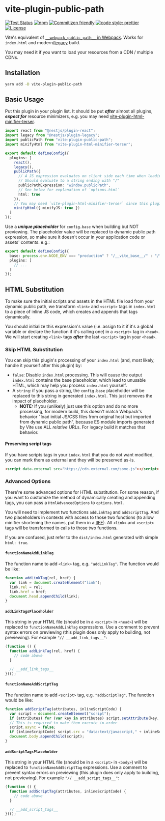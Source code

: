 # vite-plugin-public-path

[![Test Status](https://img.shields.io/github/workflow/status/Menci/vite-plugin-public-path/Test?style=flat-square)](https://github.com/Menci/vite-plugin-public-path/actions?query=workflow%3ATest)
[![npm](https://img.shields.io/npm/v/vite-plugin-public-path?style=flat-square)](https://www.npmjs.com/package/vite-plugin-public-path)
[![Commitizen friendly](https://img.shields.io/badge/commitizen-friendly-brightgreen.svg?style=flat-square)](http://commitizen.github.io/cz-cli/)
[![code style: prettier](https://img.shields.io/badge/code_style-prettier-ff69b4.svg?style=flat-square)](https://github.com/prettier/prettier)
[![License](https://img.shields.io/github/license/Menci/vite-plugin-public-path?style=flat-square)](LICENSE)

Vite's equivalent of [`__webpack_public_path__` in Webpack](https://webpack.js.org/guides/public-path/#on-the-fly). Works for `index.html` and modern/[legacy](https://www.npmjs.com/package/@vitejs/plugin-legacy) build.

You may need it if you want to load your resources from a CDN / multiple CDNs.

## Installation

```bash
yarn add -D vite-plugin-public-path
```

## Basic Usage

Put this plugin in your plugin list. It should be put ***after*** almost all plugins, ***expect for*** resource minimizers, e.g. you may need [vite-plugin-html-minifier-terser](https://www.npmjs.com/package/vite-plugin-html-minifier-terser).

```typescript
import react from "@nestjs/plugin-react";
import legacy from "@nestjs/plugin-legacy";
import publicPath from "vite-plugin-public-path";
import minifyHtml from "vite-plugin-html-minifier-terser";

export default defineConfig({
  plugins: [
    react(),
    legacy(),
    publicPath({
      // A JS expression evaluates on client side each time when loading a new file
      // Should evaluate to a string ending with "/"
      publicPathExpression: "window.publicPath",
      // See below for explanation of `options.html`
      html: true
    }),
    // You may need `vite-plugin-html-minifier-terser` since this plugin outputs non-minified inline JS code
    minifyHtml({ minifyJS: true })
  ]
});
```

Use a ***unique placeholder*** for `config.base` when building but NOT previewing. The placeholder value will be replaced to dynamic public path expression, so make sure it doesn't occur in your application code or assets' contents. e.g.:

```typescript
export default defineConfig({
  base: process.env.NODE_ENV === "production" ? "/__vite_base__/" : "/",
  plugins: [
    // ...
  ]
});
```

## HTML Substitution

To make sure the initial scripts and assets in the HTML file load from your dynamic public path, we transform `<link>` and `<script>` tags in `index.html` to a piece of inline JS code, which creates and appends that tags dynamically.

You should initialize this expression's value (i.e. assign to it if it's a global variable or declare the function if it's calling one) in a `<script>` tag in `<head>`. We will start creating `<link>` tags ***after*** the last `<script>` tag in your `<head>`.

### Skip HTML Substitution

You can skip this plugin's processing of your `index.html` (and, most likely, handle it yourself after this plugin) by:

* `false`: Disable `index.html` processing. This will cause the output `index.html` contains the base placeholder, which lead to unusable HTML, which may help you process `index.html` yourself.
* A `string`: if you pass a string, the `config.base` placeholder will be replaced to this string in generated `index.html`. This just removes the impact of placeholder.
  * **NOTE:** If you (unlikely) just use this option and do no more processing, for modern build, this doesn't match Webpack's behavior "load initial JS/CSS files from original host but imported from dynamic public path", because ES module imports generated by Vite use ALL *relative* URLs. For legacy build it matches that behavior.

#### Preserving script tags

If you have scripts tags in your `index.html` that you do not want modified, you can mark them as external and they will be preserved as-is.

```html
<script data-external src="https://cdn.external.com/some.js"></script>
```

### Advanced Options

There're some advanced options for HTML substitution. For some reason, if you want to customize the method of dynamically creating and appending tags, you can pass a `HtmlAdvancedOptions` to `options.html`.

You will need to implement two functions `addLinkTag` and `addScriptTag`. And two placeholders in contexts with access to those two functions (to allow minifier shortening the names, put them in a [IIFE](https://developer.mozilla.org/en-US/docs/Glossary/IIFE)). All `<link>` and `<script>` tags will be transformed to calls to those two functions.

If you are confused, just refer to the `dist/index.html` generated with simple `html: true`.

#### `functionNameAddLinkTag`

The function name to add `<link>` tag, e.g. `"addLinkTag"`. The function would be like:

```javascript
function addLinkTag(rel, href) {
  var link = document.createElement("link");
  link.rel = rel;
  link.href = href;
  document.head.appendChild(link);
}
```

#### `addLinkTagsPlaceholder`

This string in your HTML file (should be in a `<script>` in `<head>`) will be replaced to `functionNameAddLinkTag` expressions. Use a comment to prevent syntax errors on previewing (this plugin does only apply to building, not previewing). For example `"// __add_link_tags__"`:

```javascript
(function () {
  function addLinkTag(rel, href) {
    // code above
  }

  // __add_link_tags__
})();
```

#### `functionNameAddScriptTag`

The function name to add `<script>` tag, e.g. `"addScriptTag"`. The function would be like:

```javascript
function addScriptTag(attributes, inlineScriptCode) {
  var script = document.createElement("script");
  if (attributes) for (var key in attributes) script.setAttribute(key, attributes[key]);
  // This is required to make them execute in-order
  script.async = false;
  if (inlineScriptCode) script.src = "data:text/javascript," + inlineScriptCode;
  document.body.appendChild(script);
}
```

#### `addScriptTagsPlaceholder`

This string in your HTML file (should be in a `<script>` in `<body>`) will be replaced to `functionNameAddScriptTag` expressions. Use a comment to prevent syntax errors on previewing (this plugin does only apply to building, not previewing). For example `"// __add_script_tags__"`:

```javascript
(function () {
  function addScriptTag(attributes, inlineScriptCode) {
    // code above
  }

  // __add_script_tags__
})();
```
